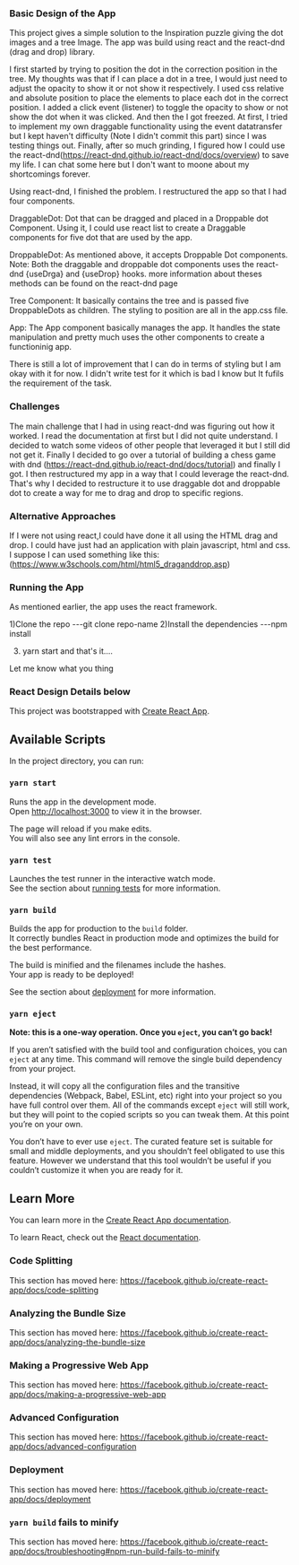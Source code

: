### Basic Design of the App

This project gives a simple solution to the Inspiration puzzle giving the dot images and a tree Image. The app was build using react and the react-dnd (drag and drop) library.

I first started by trying to position the dot in the correction position in the tree. My thoughts was that if I can place a dot in a tree, I would just need to adjust the opacity to show it or not show it respectively. I used css relative and absolute position to place the elements to place each dot in the correct position. I added a click event (listener) to toggle the opacity to show or not show the dot when it was clicked. And then the I got freezed. At first, I tried to implement my own draggable functionality using the event datatransfer but I kept haven't difficulty (Note I didn't commit this part) since I was testing things out. Finally, after so much grinding, I figured how I could use the react-dnd(https://react-dnd.github.io/react-dnd/docs/overview) to save my life. I can chat some here but I don't want to moone about my shortcomings forever.

Using react-dnd, I finished the problem. I restructured the app so that I had four components.

DraggableDot: Dot that can be dragged and placed in a Droppable dot Component. Using it, I could use react list to create a Draggable components for five dot that are used by the app.

DroppableDot: As mentioned above, it accepts Droppable Dot components.
Note: Both the draggable and droppable dot components uses the react-dnd {useDrga} and {useDrop} hooks. more information about theses methods can be found on the react-dnd page

Tree Component: It basically contains the tree and is passed five DroppableDots as children. The styling to position are all in the app.css file.

App: The App component basically manages the app. It handles the state manipulation and pretty much uses the other components to create a functioninig app.

There is still a lot of improvement that I can do in terms of styling but I am okay with it for now. I didn't write test for it which is bad I know but It fufils the requirement of the task.

### Challenges

The main challenge that I had in using react-dnd was figuring out how it worked. I read the documentation at first but I did not quite understand. I decided to watch some videos of other people that leveraged it but I still did not get it. Finally I decided to go over a tutorial of building a chess game with dnd (https://react-dnd.github.io/react-dnd/docs/tutorial) and finally I got. I then restructured my app in a way that I could leverage the react-dnd. That's why I decided to restructure it to use draggable dot and droppable dot to create a way for me to drag and drop to specific regions.

### Alternative Approaches

If I were not using react,I could have done it all using the HTML drag and drop. I could have just had an application with plain javascript, html and css. I suppose I can used something like this:(https://www.w3schools.com/html/html5_draganddrop.asp)

### Running the App

As mentioned earlier, the app uses the react framework.

1)Clone the repo ---git clone repo-name
2)Install the dependencies ---npm install

3. yarn start and that's it....

Let me know what you thing

### React Design Details below

This project was bootstrapped with [Create React App](https://github.com/facebook/create-react-app).

## Available Scripts

In the project directory, you can run:

### `yarn start`

Runs the app in the development mode.<br />
Open [http://localhost:3000](http://localhost:3000) to view it in the browser.

The page will reload if you make edits.<br />
You will also see any lint errors in the console.

### `yarn test`

Launches the test runner in the interactive watch mode.<br />
See the section about [running tests](https://facebook.github.io/create-react-app/docs/running-tests) for more information.

### `yarn build`

Builds the app for production to the `build` folder.<br />
It correctly bundles React in production mode and optimizes the build for the best performance.

The build is minified and the filenames include the hashes.<br />
Your app is ready to be deployed!

See the section about [deployment](https://facebook.github.io/create-react-app/docs/deployment) for more information.

### `yarn eject`

**Note: this is a one-way operation. Once you `eject`, you can’t go back!**

If you aren’t satisfied with the build tool and configuration choices, you can `eject` at any time. This command will remove the single build dependency from your project.

Instead, it will copy all the configuration files and the transitive dependencies (Webpack, Babel, ESLint, etc) right into your project so you have full control over them. All of the commands except `eject` will still work, but they will point to the copied scripts so you can tweak them. At this point you’re on your own.

You don’t have to ever use `eject`. The curated feature set is suitable for small and middle deployments, and you shouldn’t feel obligated to use this feature. However we understand that this tool wouldn’t be useful if you couldn’t customize it when you are ready for it.

## Learn More

You can learn more in the [Create React App documentation](https://facebook.github.io/create-react-app/docs/getting-started).

To learn React, check out the [React documentation](https://reactjs.org/).

### Code Splitting

This section has moved here: https://facebook.github.io/create-react-app/docs/code-splitting

### Analyzing the Bundle Size

This section has moved here: https://facebook.github.io/create-react-app/docs/analyzing-the-bundle-size

### Making a Progressive Web App

This section has moved here: https://facebook.github.io/create-react-app/docs/making-a-progressive-web-app

### Advanced Configuration

This section has moved here: https://facebook.github.io/create-react-app/docs/advanced-configuration

### Deployment

This section has moved here: https://facebook.github.io/create-react-app/docs/deployment

### `yarn build` fails to minify

This section has moved here: https://facebook.github.io/create-react-app/docs/troubleshooting#npm-run-build-fails-to-minify
